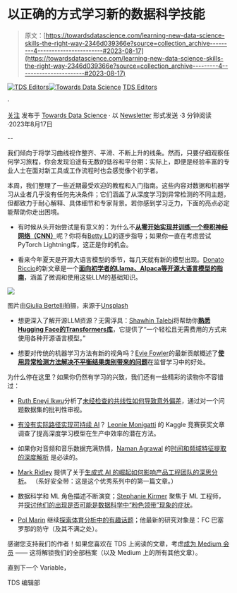 # 以正确的方式学习新的数据科学技能

> 原文：[https://towardsdatascience.com/learning-new-data-science-skills-the-right-way-2346d039366e?source=collection_archive---------4-----------------------#2023-08-17](https://towardsdatascience.com/learning-new-data-science-skills-the-right-way-2346d039366e?source=collection_archive---------4-----------------------#2023-08-17)

[](https://towardsdatascience.medium.com/?source=post_page-----2346d039366e--------------------------------)[![TDS Editors](../Images/4b2d1beaf4f6dcf024ffa6535de3b794.png)](https://towardsdatascience.medium.com/?source=post_page-----2346d039366e--------------------------------)[](https://towardsdatascience.com/?source=post_page-----2346d039366e--------------------------------)[![Towards Data Science](../Images/a6ff2676ffcc0c7aad8aaf1d79379785.png)](https://towardsdatascience.com/?source=post_page-----2346d039366e--------------------------------) [TDS Editors](https://towardsdatascience.medium.com/?source=post_page-----2346d039366e--------------------------------)

·

[关注](https://medium.com/m/signin?actionUrl=https%3A%2F%2Fmedium.com%2F_%2Fsubscribe%2Fuser%2F7e12c71dfa81&operation=register&redirect=https%3A%2F%2Ftowardsdatascience.com%2Flearning-new-data-science-skills-the-right-way-2346d039366e&user=TDS+Editors&userId=7e12c71dfa81&source=post_page-7e12c71dfa81----2346d039366e---------------------post_header-----------) 发布于 [Towards Data Science](https://towardsdatascience.com/?source=post_page-----2346d039366e--------------------------------) · 以 [Newsletter](/newsletter?source=post_page-----2346d039366e--------------------------------) 形式发送 ·3 分钟阅读 ·2023年8月17日 [](https://medium.com/m/signin?actionUrl=https%3A%2F%2Fmedium.com%2F_%2Fvote%2Ftowards-data-science%2F2346d039366e&operation=register&redirect=https%3A%2F%2Ftowardsdatascience.com%2Flearning-new-data-science-skills-the-right-way-2346d039366e&user=TDS+Editors&userId=7e12c71dfa81&source=-----2346d039366e---------------------clap_footer-----------)

--

[](https://medium.com/m/signin?actionUrl=https%3A%2F%2Fmedium.com%2F_%2Fbookmark%2Fp%2F2346d039366e&operation=register&redirect=https%3A%2F%2Ftowardsdatascience.com%2Flearning-new-data-science-skills-the-right-way-2346d039366e&source=-----2346d039366e---------------------bookmark_footer-----------)

我们倾向于将学习曲线视作整齐、平滑、不断上升的线条。然而，只要仔细观察任何学习旅程，你会发现沿途有无数的低谷和平台期：实际上，即便是经验丰富的专业人士在面对新工具或工作流程时也会感觉像个初学者。

本周，我们整理了一些近期最受欢迎的教程和入门指南。这些内容对数据和机器学习从业者几乎没有任何先决条件；它们涵盖了从深度学习到异常检测的不同主题，但都致力于耐心解释、具体细节和专家背景。若你感到学习乏力，下面的亮点必定能帮助你走出困境。

+   有时候从头开始尝试是有意义的：为什么不[**从零开始实现并训练一个卷积神经网络（CNN）**](/implement-and-train-a-cnn-from-scratch-with-pytorch-lightning-ce22f7dfad83)呢？你将有[Betty LD](https://medium.com/u/9e6de59677a9?source=post_page-----2346d039366e--------------------------------)的逐步指导；如果你一直在考虑尝试PyTorch Lightning库，这正是你的机会。

+   看来今年夏天是开源大语言模型的季节，每几天就有新的模型出现。[Donato Riccio](https://medium.com/u/e384fc71d292?source=post_page-----2346d039366e--------------------------------)的新文章是一个[**面向初学者的Llama、Alpaca等开源大语言模型的指南**](/a-gentle-introduction-to-open-source-large-language-models-3643f5ca774)，涵盖了微调和使用这些LLM的基础知识。

![](../Images/9d23cac74fd4acbc4c06ff83089762b4.png)

图片由[Giulia Bertelli](https://unsplash.com/@giulia_bertelli?utm_source=medium&utm_medium=referral)拍摄，来源于[Unsplash](https://unsplash.com/?utm_source=medium&utm_medium=referral)

+   想更深入了解开源LLM资源？无需浮具：[Shawhin Talebi](https://medium.com/u/f3998e1cd186?source=post_page-----2346d039366e--------------------------------)将帮助你[**熟悉Hugging Face的Transformers库**](/cracking-open-the-hugging-face-transformers-library-350aa0ef0161)，它提供了“一个轻松且无需费用的方式来使用各种开源语言模型。”

+   想要对传统的机器学习方法有新的视角吗？[Evie Fowler](https://medium.com/u/abec8950b7b6?source=post_page-----2346d039366e--------------------------------)的最新贡献概述了[**使用异常检测方法解决不平衡结果类别带来的问题**](/turn-and-face-the-strange-a3a59fdb69e5)在监督学习中的好处。

为什么停在这里？如果你仍然有学习的兴致，我们还有一些精彩的读物你不容错过：

+   [Ruth Eneyi Ikwu](https://medium.com/u/3abbfbfa9c59?source=post_page-----2346d039366e--------------------------------)分析了[未经检查的共线性如何导致意外偏差](/beyond-the-vif-collinearity-analysis-for-bias-mitigation-and-predictive-accuracy-18fbba3f7aa2)，通过对一个问题数据集的批判性审视。

+   [有没有实际路径实现可持续 AI](/towards-green-ai-how-to-make-deep-learning-models-more-efficient-in-production-3b1e7430a14)？ [Leonie Monigatti](https://medium.com/u/3a38da70d8dc?source=post_page-----2346d039366e--------------------------------) 的 Kaggle 竞赛获奖文章调查了提高深度学习模型在生产中效率的潜在方法。

+   如果你对音频和音乐数据充满热情，[Naman Agrawal](https://medium.com/u/5bbb90aa727?source=post_page-----2346d039366e--------------------------------) 的[时间和频域特征提取的深度解析](/decoding-the-symphony-of-sound-audio-signal-processing-for-musical-engineering-c66f09a4d0f5) 是必读的。

+   [Mark Ridley](https://medium.com/u/8a96ef478792?source=post_page-----2346d039366e--------------------------------) 提供了关于[生成式 AI 的崛起如何影响产品工程团队的深思分析](/how-generative-ai-will-impact-product-engineering-teams-83a5eaa8fc60)。 （系好安全带：这是这个优秀系列中的第一篇文章。）

+   数据科学和 ML 角色描述不断演变；[Stephanie Kirmer](https://medium.com/u/a8dc77209ef3?source=post_page-----2346d039366e--------------------------------) 聚焦于 ML 工程师，并[探讨他们的出现是否可能是数据科学中“粉色领带”现象的症状](/machine-learning-engineers-what-do-they-actually-do-e666081c3181)。

+   [Pol Marin](https://medium.com/u/1fa43cc443e7?source=post_page-----2346d039366e--------------------------------) 继续[探索体育分析中的有趣话题](/analyzing-fc-barcelonas-defense-from-a-data-science-perspective-76797018b0b3)；他最新的研究对象是：FC 巴塞罗那的防守（及其不满之处）。

感谢您支持我们的作者！如果您喜欢在 TDS 上阅读的文章，考虑[成为 Medium 会员](https://bit.ly/tds-membership) —— 这将解锁我们的全部档案（以及 Medium 上的所有其他文章）。

直到下一个 Variable，

TDS 编辑部
